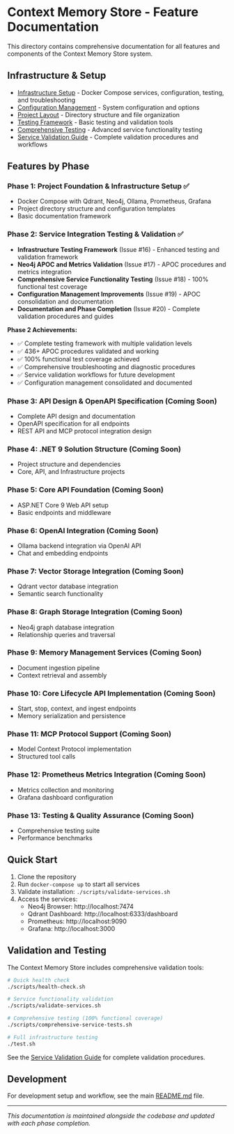 # Context Memory Store - Feature Documentation

This directory contains comprehensive documentation for all features and components of the Context Memory Store system.

## Infrastructure & Setup

- [Infrastructure Setup](infrastructure.md) - Docker Compose services, configuration, testing, and troubleshooting
- [Configuration Management](configuration.md) - System configuration and options
- [Project Layout](project-layout.md) - Directory structure and file organization
- [Testing Framework](testing.md) - Basic testing and validation tools
- [Comprehensive Testing](comprehensive-testing.md) - Advanced service functionality testing
- [Service Validation Guide](service-validation.md) - Complete validation procedures and workflows

## Features by Phase

### Phase 1: Project Foundation & Infrastructure Setup ✅
- Docker Compose with Qdrant, Neo4j, Ollama, Prometheus, Grafana
- Project directory structure and configuration templates
- Basic documentation framework

### Phase 2: Service Integration Testing & Validation ✅
- **Infrastructure Testing Framework** (Issue #16) - Enhanced testing and validation framework
- **Neo4j APOC and Metrics Validation** (Issue #17) - APOC procedures and metrics integration
- **Comprehensive Service Functionality Testing** (Issue #18) - 100% functional test coverage
- **Configuration Management Improvements** (Issue #19) - APOC consolidation and documentation
- **Documentation and Phase Completion** (Issue #20) - Complete validation procedures and guides

**Phase 2 Achievements:**
- ✅ Complete testing framework with multiple validation levels
- ✅ 436+ APOC procedures validated and working
- ✅ 100% functional test coverage achieved
- ✅ Comprehensive troubleshooting and diagnostic procedures
- ✅ Service validation workflows for future development
- ✅ Configuration management consolidated and documented

### Phase 3: API Design & OpenAPI Specification (Coming Soon)
- Complete API design and documentation
- OpenAPI specification for all endpoints
- REST API and MCP protocol integration design

### Phase 4: .NET 9 Solution Structure (Coming Soon)
- Project structure and dependencies
- Core, API, and Infrastructure projects

### Phase 5: Core API Foundation (Coming Soon)
- ASP.NET Core 9 Web API setup
- Basic endpoints and middleware

### Phase 6: OpenAI Integration (Coming Soon)
- Ollama backend integration via OpenAI API
- Chat and embedding endpoints

### Phase 7: Vector Storage Integration (Coming Soon)
- Qdrant vector database integration
- Semantic search functionality

### Phase 8: Graph Storage Integration (Coming Soon)
- Neo4j graph database integration
- Relationship queries and traversal

### Phase 9: Memory Management Services (Coming Soon)
- Document ingestion pipeline
- Context retrieval and assembly

### Phase 10: Core Lifecycle API Implementation (Coming Soon)
- Start, stop, context, and ingest endpoints
- Memory serialization and persistence

### Phase 11: MCP Protocol Support (Coming Soon)
- Model Context Protocol implementation
- Structured tool calls

### Phase 12: Prometheus Metrics Integration (Coming Soon)
- Metrics collection and monitoring
- Grafana dashboard configuration

### Phase 13: Testing & Quality Assurance (Coming Soon)
- Comprehensive testing suite
- Performance benchmarks

## Quick Start

1. Clone the repository
2. Run `docker-compose up` to start all services
3. Validate installation: `./scripts/validate-services.sh`
4. Access the services:
   - Neo4j Browser: http://localhost:7474
   - Qdrant Dashboard: http://localhost:6333/dashboard
   - Prometheus: http://localhost:9090
   - Grafana: http://localhost:3000

## Validation and Testing

The Context Memory Store includes comprehensive validation tools:

```bash
# Quick health check
./scripts/health-check.sh

# Service functionality validation
./scripts/validate-services.sh

# Comprehensive testing (100% functional coverage)
./scripts/comprehensive-service-tests.sh

# Full infrastructure testing
./test.sh
```

See the [Service Validation Guide](service-validation.md) for complete validation procedures.

## Development

For development setup and workflow, see the main [README.md](../README.md) file.

---

*This documentation is maintained alongside the codebase and updated with each phase completion.*
